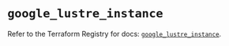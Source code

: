 # `google_lustre_instance`

Refer to the Terraform Registry for docs: [`google_lustre_instance`](https://registry.terraform.io/providers/hashicorp/google-beta/6.43.0/docs/resources/google_lustre_instance).

